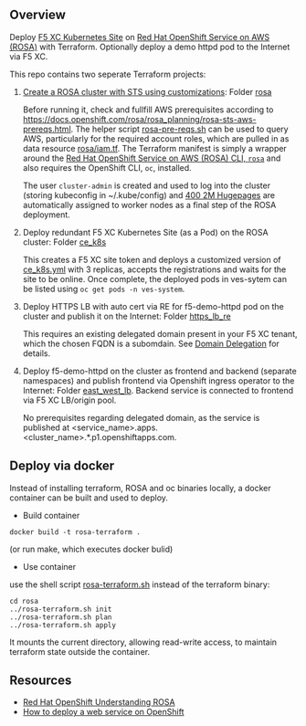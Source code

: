 ## Overview

Deploy [F5 XC Kubernetes Site](https://docs.cloud.f5.com/docs/how-to/site-management/create-k8s-site) 
on [Red Hat OpenShift Service on AWS (ROSA)](https://aws.amazon.com/rosa/) with Terraform. Optionally
deploy a demo httpd pod to the Internet via F5 XC.

This repo contains two seperate Terraform projects:

1. [Create a ROSA cluster with STS using customizations](https://docs.openshift.com/rosa/rosa_install_access_delete_clusters/rosa-sts-creating-a-cluster-with-customizations.html): Folder [rosa](rosa)

    Before running it, check and fullfill AWS prerequisites according to https://docs.openshift.com/rosa/rosa_planning/rosa-sts-aws-prereqs.html.
    The helper script [rosa-pre-reqs.sh](rosa-pre-reqs.sh) can be used to query AWS, particularly for the required
    account roles, which are pulled in as data resource [rosa/iam.tf](rosa/iam.tf). The Terraform manifest is simply 
    a wrapper around the 
    [Red Hat OpenShift Service on AWS (ROSA) CLI, `rosa`](https://docs.openshift.com/rosa/rosa_install_access_delete_clusters/rosa_getting_started_iam/rosa-installing-rosa.html) and also requires the OpenShift CLI, `oc`, installed.

    The user `cluster-admin` is created and used to log into the cluster (storing kubeconfig in ~/.kube/config) and 
   [400 2M Hugepages](rosa/hugepages-tuned-bootime.yaml) are automatically assigned to worker nodes as a final step of the ROSA deployment. 

2. Deploy redundant F5 XC Kubernetes Site (as a Pod) on the ROSA cluster: Folder [ce_k8s](ce_k8s)

    This creates a F5 XC site token and deploys a customized version of [ce_k8s.yml](https://gitlab.com/volterra.io/volterra-ce/-/blob/master/k8s/ce_k8s.yml) with 3 replicas, accepts the registrations and waits for the site to be online.
    Once complete, the deployed pods in ves-sytem can be listed using `oc get pods -n ves-system`.

3. Deploy HTTPS LB with auto cert via RE for f5-demo-httpd pod on the cluster and publish it on the Internet: Folder [https_lb_re](https_lb_re)

    This requires an existing delegated domain present in your F5 XC tenant, which the chosen FQDN is a subomdain.
    See [Domain Delegation](https://docs.cloud.f5.com/docs/how-to/app-networking/domain-delegation) for details.

4. Deploy f5-demo-httpd on the cluster as frontend and backend (separate namespaces) and publish frontend via Openshift 
ingress operator to the Internet: Folder [east_west_lb](east_west_lb). Backend service is connected to frontend via F5 XC
LB/origin pool.

    No prerequisites regarding delegated domain, as the service is published at <service_name>.apps.<cluster_name>.*.p1.openshiftapps.com.

## Deploy via docker

Instead of installing terraform, ROSA and oc binaries locally, a docker container can be built and used to deploy. 

- Build container

```
docker build -t rosa-terraform .
```

(or run make, which executes docker bulid)

- Use container

use the shell script [rosa-terraform.sh](rosa-terraform.sh) instead of the terraform binary:

```
cd rosa
../rosa-terraform.sh init
../rosa-terraform.sh plan
../rosa-terraform.sh apply
```

It mounts the current directory, allowing read-write access, to maintain terraform state outside the container.


## Resources

- [Red Hat OpenShift Understanding ROSA](https://docs.openshift.com/rosa/rosa_architecture/rosa-understanding.html)
- [How to deploy a web service on OpenShift](https://www.redhat.com/sysadmin/deploy-web-service-openshift)
